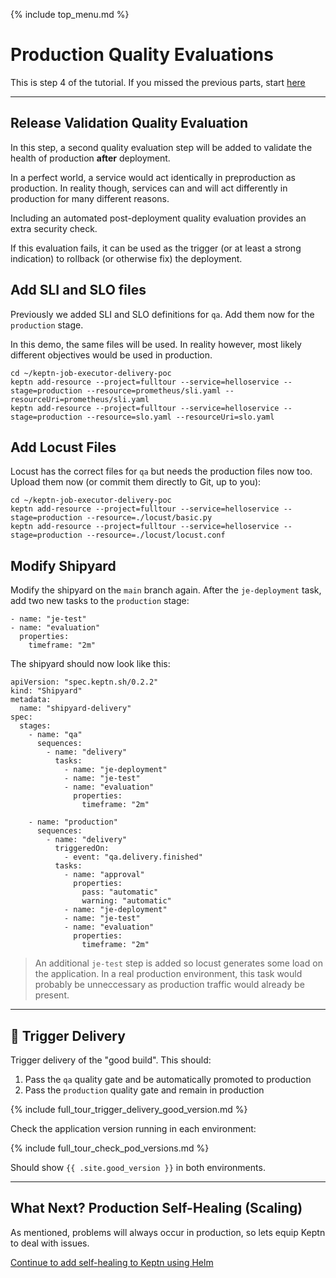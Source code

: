 {% include top_menu.md %}

# Production Quality Evaluations
This is step 4 of the tutorial. If you missed the previous parts, start [here](full-tour.md)

----

## Release Validation Quality Evaluation

In this step, a second quality evaluation step will be added to validate the health of production **after** deployment.

In a perfect world, a service would act identically in preproduction as production. In reality though, services can and will act differently in production for many different reasons.

Including an automated post-deployment quality evaluation provides an extra security check.

If this evaluation fails, it can be used as the trigger (or at least a strong indication) to rollback (or otherwise fix) the deployment.

## Add SLI and SLO files

Previously we added SLI and SLO definitions for `qa`. Add them now for the `production` stage.

In this demo, the same files will be used. In reality however, most likely different objectives would be used in production.

```
cd ~/keptn-job-executor-delivery-poc
keptn add-resource --project=fulltour --service=helloservice --stage=production --resource=prometheus/sli.yaml --resourceUri=prometheus/sli.yaml
keptn add-resource --project=fulltour --service=helloservice --stage=production --resource=slo.yaml --resourceUri=slo.yaml
```

## Add Locust Files

Locust has the correct files for `qa` but needs the production files now too. Upload them now (or commit them directly to Git, up to you):

```
cd ~/keptn-job-executor-delivery-poc
keptn add-resource --project=fulltour --service=helloservice --stage=production --resource=./locust/basic.py
keptn add-resource --project=fulltour --service=helloservice --stage=production --resource=./locust/locust.conf
```

## Modify Shipyard

Modify the shipyard on the `main` branch again. After the `je-deployment` task, add two new tasks to the `production` stage:

```
- name: "je-test"
- name: "evaluation"
  properties:
    timeframe: "2m"
```

The shipyard should now look like this:

```
apiVersion: "spec.keptn.sh/0.2.2"
kind: "Shipyard"
metadata:
  name: "shipyard-delivery"
spec:
  stages:
    - name: "qa"
      sequences:
        - name: "delivery"
          tasks:
            - name: "je-deployment"
            - name: "je-test"
            - name: "evaluation"
              properties:
                timeframe: "2m"

    - name: "production"
      sequences:
        - name: "delivery"
          triggeredOn:
            - event: "qa.delivery.finished"
          tasks:
            - name: "approval"
              properties:
                pass: "automatic"
                warning: "automatic"
            - name: "je-deployment"
            - name: "je-test"
            - name: "evaluation"
              properties:
                timeframe: "2m"
```

> An additional `je-test` step is added so locust generates some load on the application. In a real production environment, this task would probably be unneccessary as production traffic would already be present.

----

## 🎉 Trigger Delivery

Trigger delivery of the "good build". This should:

1. Pass the `qa` quality gate and be automatically promoted to production
2. Pass the `production` quality gate and remain in production

{% include full_tour_trigger_delivery_good_version.md %}

Check the application version running in each environment:

{% include full_tour_check_pod_versions.md %}

Should show `{{ .site.good_version }}` in both environments.

----

## What Next? Production Self-Healing (Scaling)

As mentioned, problems will always occur in production, so lets equip Keptn to deal with issues.

[Continue to add self-healing to Keptn using Helm](full-tour-5-self-healing.md)
